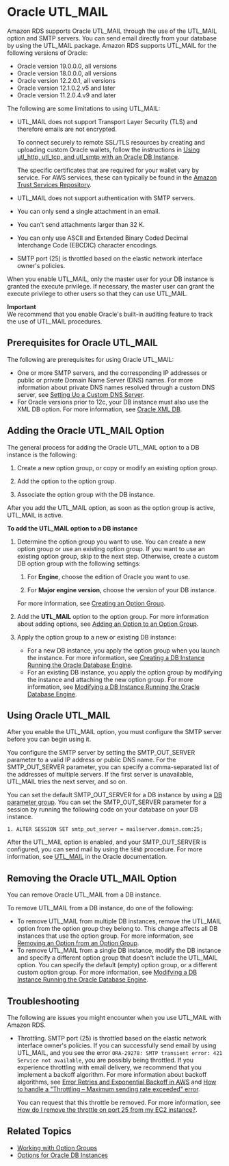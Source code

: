# Oracle UTL\_MAIL<a name="Oracle.Options.UTLMAIL"></a>

Amazon RDS supports Oracle UTL\_MAIL through the use of the UTL\_MAIL option and SMTP servers\. You can send email directly from your database by using the UTL\_MAIL package\. Amazon RDS supports UTL\_MAIL for the following versions of Oracle: 
+ Oracle version 19\.0\.0\.0, all versions
+ Oracle version 18\.0\.0\.0, all versions
+ Oracle version 12\.2\.0\.1, all versions
+ Oracle version 12\.1\.0\.2\.v5 and later
+ Oracle version 11\.2\.0\.4\.v9 and later

The following are some limitations to using UTL\_MAIL: 
+ UTL\_MAIL does not support Transport Layer Security \(TLS\) and therefore emails are not encrypted\. 

  To connect securely to remote SSL/TLS resources by creating and uploading custom Oracle wallets, follow the instructions in [Using utl\_http, utl\_tcp, and utl\_smtp with an Oracle DB Instance](CHAP_Oracle.md#Oracle.Concepts.ONA)\.

  The specific certificates that are required for your wallet vary by service\. For AWS services, these can typically be found in the [Amazon Trust Services Repository](https://www.amazontrust.com/repository/)\.
+ UTL\_MAIL does not support authentication with SMTP servers\. 
+ You can only send a single attachment in an email\. 
+ You can't send attachments larger than 32 K\. 
+ You can only use ASCII and Extended Binary Coded Decimal Interchange Code \(EBCDIC\) character encodings\. 
+ SMTP port \(25\) is throttled based on the elastic network interface owner's policies\. 

When you enable UTL\_MAIL, only the master user for your DB instance is granted the execute privilege\. If necessary, the master user can grant the execute privilege to other users so that they can use UTL\_MAIL\. 

**Important**  
We recommend that you enable Oracle's built\-in auditing feature to track the use of UTL\_MAIL procedures\. 

## Prerequisites for Oracle UTL\_MAIL<a name="Oracle.Options.UTLMAIL.PreReqs"></a>

The following are prerequisites for using Oracle UTL\_MAIL: 
+ One or more SMTP servers, and the corresponding IP addresses or public or private Domain Name Server \(DNS\) names\. For more information about private DNS names resolved through a custom DNS server, see [Setting Up a Custom DNS Server](Appendix.Oracle.CommonDBATasks.System.md#Appendix.Oracle.CommonDBATasks.CustomDNS)\. 
+ For Oracle versions prior to 12c, your DB instance must also use the XML DB option\. For more information, see [Oracle XML DB](Appendix.Oracle.Options.XMLDB.md)\. 

## Adding the Oracle UTL\_MAIL Option<a name="Oracle.Options.UTLMAIL.Add"></a>

The general process for adding the Oracle UTL\_MAIL option to a DB instance is the following: 

1. Create a new option group, or copy or modify an existing option group\.

1. Add the option to the option group\.

1. Associate the option group with the DB instance\.

After you add the UTL\_MAIL option, as soon as the option group is active, UTL\_MAIL is active\. 

**To add the UTL\_MAIL option to a DB instance**

1. Determine the option group you want to use\. You can create a new option group or use an existing option group\. If you want to use an existing option group, skip to the next step\. Otherwise, create a custom DB option group with the following settings: 

   1. For **Engine**, choose the edition of Oracle you want to use\. 

   1. For **Major engine version**, choose the version of your DB instance\. 

   For more information, see [Creating an Option Group](USER_WorkingWithOptionGroups.md#USER_WorkingWithOptionGroups.Create)\. 

1. Add the **UTL\_MAIL** option to the option group\. For more information about adding options, see [Adding an Option to an Option Group](USER_WorkingWithOptionGroups.md#USER_WorkingWithOptionGroups.AddOption)\.  

1. Apply the option group to a new or existing DB instance: 
   + For a new DB instance, you apply the option group when you launch the instance\. For more information, see [Creating a DB Instance Running the Oracle Database Engine](USER_CreateOracleInstance.md)\. 
   + For an existing DB instance, you apply the option group by modifying the instance and attaching the new option group\. For more information, see [Modifying a DB Instance Running the Oracle Database Engine](USER_ModifyInstance.Oracle.md)\. 

## Using Oracle UTL\_MAIL<a name="Oracle.Options.UTLMAIL.Using"></a>

After you enable the UTL\_MAIL option, you must configure the SMTP server before you can begin using it\. 

You configure the SMTP server by setting the SMTP\_OUT\_SERVER parameter to a valid IP address or public DNS name\. For the SMTP\_OUT\_SERVER parameter, you can specify a comma\-separated list of the addresses of multiple servers\. If the first server is unavailable, UTL\_MAIL tries the next server, and so on\. 

You can set the default SMTP\_OUT\_SERVER for a DB instance by using a [DB parameter group](https://docs.aws.amazon.com/AmazonRDS/latest/UserGuide/USER_WorkingWithParamGroups.html)\. You can set the SMTP\_OUT\_SERVER parameter for a session by running the following code on your database on your DB instance\. 

```
1. ALTER SESSION SET smtp_out_server = mailserver.domain.com:25;
```

After the UTL\_MAIL option is enabled, and your SMTP\_OUT\_SERVER is configured, you can send mail by using the `SEND` procedure\. For more information, see [UTL\_MAIL](http://docs.oracle.com/cd/B19306_01/appdev.102/b14258/u_mail.htm#BABFJJBD) in the Oracle documentation\. 

## Removing the Oracle UTL\_MAIL Option<a name="Oracle.Options.UTLMAIL.Remove"></a>

You can remove Oracle UTL\_MAIL from a DB instance\. 

To remove UTL\_MAIL from a DB instance, do one of the following: 
+ To remove UTL\_MAIL from multiple DB instances, remove the UTL\_MAIL option from the option group they belong to\. This change affects all DB instances that use the option group\. For more information, see [Removing an Option from an Option Group](USER_WorkingWithOptionGroups.md#USER_WorkingWithOptionGroups.RemoveOption)\. 
+ To remove UTL\_MAIL from a single DB instance, modify the DB instance and specify a different option group that doesn't include the UTL\_MAIL option\. You can specify the default \(empty\) option group, or a different custom option group\. For more information, see [Modifying a DB Instance Running the Oracle Database Engine](USER_ModifyInstance.Oracle.md)\. 

## Troubleshooting<a name="Oracle.Options.UTLMAIL.Troubleshooting"></a>

The following are issues you might encounter when you use UTL\_MAIL with Amazon RDS\. 
+ Throttling\. SMTP port \(25\) is throttled based on the elastic network interface owner's policies\. If you can successfully send email by using UTL\_MAIL, and you see the error `ORA-29278: SMTP transient error: 421 Service not available`, you are possibly being throttled\. If you experience throttling with email delivery, we recommend that you implement a backoff algorithm\. For more information about backoff algorithms, see [Error Retries and Exponential Backoff in AWS](http://docs.aws.amazon.com/general/latest/gr/api-retries.html) and [How to handle a "Throttling – Maximum sending rate exceeded" error](https://aws.amazon.com/blogs/ses/how-to-handle-a-throttling-maximum-sending-rate-exceeded-error/)\. 

  You can request that this throttle be removed\. For more information, see [How do I remove the throttle on port 25 from my EC2 instance?](https://aws.amazon.com/premiumsupport/knowledge-center/ec2-port-25-throttle/)\.

## Related Topics<a name="Oracle.Options.UTLMAIL.Related"></a>
+ [Working with Option Groups](USER_WorkingWithOptionGroups.md)
+ [Options for Oracle DB Instances](Appendix.Oracle.Options.md)